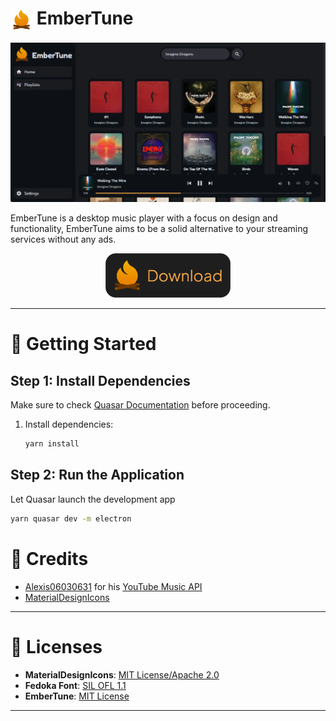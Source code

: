 # <img src="res/icon.png" alt="EmberTune Icon" width="35" height="35" style="vertical-align: middle;"> EmberTune

<div align="center">
    <img src="res/screenshot.png" alt="EmberTune Screenshot" width="700">
</div>

EmberTune is a desktop music player with a focus on design and functionality, EmberTune aims to be a solid alternative to your streaming services without any ads.

<div align="center">
    <a href="https://github.com/DylanAkp/EmberTune/releases/latest">
        <img src="res/download.png" alt="Download Button" width="200">
    </a>
</div>

---

# 🚀 Getting Started

## Step 1: Install Dependencies

Make sure to check [Quasar Documentation](https://quasar.dev/start/quick-start/) before proceeding.

1. Install dependencies:
   ```bash
   yarn install
   ```

## Step 2: Run the Application

Let Quasar launch the development app

```bash
yarn quasar dev -m electron
```

# 🙌 Credits

- [Alexis06030631](https://github.com/Alexis06030631/) for his [YouTube Music API](https://github.com/Alexis06030631/yt_music_api)
- [MaterialDesignIcons](https://pictogrammers.com/library/mdi/)

---

# 📜 Licenses

- **MaterialDesignIcons**: [MIT License/Apache 2.0](https://pictogrammers.com/docs/general/license/)
- **Fedoka Font**: [SIL OFL 1.1](https://openfontlicense.org/)
- **EmberTune**: [MIT License](https://opensource.org/license/mit)

---

